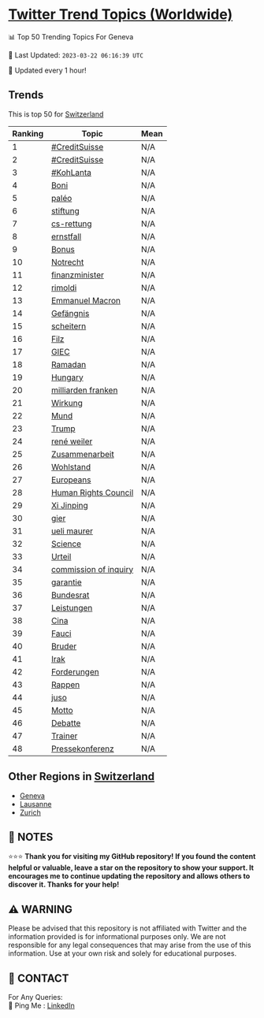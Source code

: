 [Twitter Trend Topics (Worldwide)](https://github.com/ErcinDedeoglu/Twitter-Trend-Topics)
==========


📊 Top 50 Trending Topics For Geneva

📆 Last Updated: `2023-03-22 06:16:39 UTC`

🔧 Updated every 1 hour!


## Trends

This is top 50 for [Switzerland](</Switzerland>)

| Ranking | Topic | Mean |
| ------- | ------------ | ------------ |
| 1 | [#CreditSuisse](http://twitter.com/search?q=%23CreditSuisse) | N/A |
| 2 | [#CreditSuisse](http://twitter.com/search?q=%23CreditSuisse) | N/A |
| 3 | [#KohLanta](http://twitter.com/search?q=%23KohLanta) | N/A |
| 4 | [Boni](http://twitter.com/search?q=Boni) | N/A |
| 5 | [paléo](http://twitter.com/search?q=pal%c3%a9o) | N/A |
| 6 | [stiftung](http://twitter.com/search?q=stiftung) | N/A |
| 7 | [cs-rettung](http://twitter.com/search?q=cs-rettung) | N/A |
| 8 | [ernstfall](http://twitter.com/search?q=ernstfall) | N/A |
| 9 | [Bonus](http://twitter.com/search?q=Bonus) | N/A |
| 10 | [Notrecht](http://twitter.com/search?q=Notrecht) | N/A |
| 11 | [finanzminister](http://twitter.com/search?q=finanzminister) | N/A |
| 12 | [rimoldi](http://twitter.com/search?q=rimoldi) | N/A |
| 13 | [Emmanuel Macron](http://twitter.com/search?q=Emmanuel+Macron) | N/A |
| 14 | [Gefängnis](http://twitter.com/search?q=Gef%c3%a4ngnis) | N/A |
| 15 | [scheitern](http://twitter.com/search?q=scheitern) | N/A |
| 16 | [Filz](http://twitter.com/search?q=Filz) | N/A |
| 17 | [GIEC](http://twitter.com/search?q=GIEC) | N/A |
| 18 | [Ramadan](http://twitter.com/search?q=Ramadan) | N/A |
| 19 | [Hungary](http://twitter.com/search?q=Hungary) | N/A |
| 20 | [milliarden franken](http://twitter.com/search?q=milliarden+franken) | N/A |
| 21 | [Wirkung](http://twitter.com/search?q=Wirkung) | N/A |
| 22 | [Mund](http://twitter.com/search?q=Mund) | N/A |
| 23 | [Trump](http://twitter.com/search?q=Trump) | N/A |
| 24 | [rené weiler](http://twitter.com/search?q=ren%c3%a9+weiler) | N/A |
| 25 | [Zusammenarbeit](http://twitter.com/search?q=Zusammenarbeit) | N/A |
| 26 | [Wohlstand](http://twitter.com/search?q=Wohlstand) | N/A |
| 27 | [Europeans](http://twitter.com/search?q=Europeans) | N/A |
| 28 | [Human Rights Council](http://twitter.com/search?q=Human+Rights+Council) | N/A |
| 29 | [Xi Jinping](http://twitter.com/search?q=Xi+Jinping) | N/A |
| 30 | [gier](http://twitter.com/search?q=gier) | N/A |
| 31 | [ueli maurer](http://twitter.com/search?q=ueli+maurer) | N/A |
| 32 | [Science](http://twitter.com/search?q=Science) | N/A |
| 33 | [Urteil](http://twitter.com/search?q=Urteil) | N/A |
| 34 | [commission of inquiry](http://twitter.com/search?q=commission+of+inquiry) | N/A |
| 35 | [garantie](http://twitter.com/search?q=garantie) | N/A |
| 36 | [Bundesrat](http://twitter.com/search?q=Bundesrat) | N/A |
| 37 | [Leistungen](http://twitter.com/search?q=Leistungen) | N/A |
| 38 | [Cina](http://twitter.com/search?q=Cina) | N/A |
| 39 | [Fauci](http://twitter.com/search?q=Fauci) | N/A |
| 40 | [Bruder](http://twitter.com/search?q=Bruder) | N/A |
| 41 | [Irak](http://twitter.com/search?q=Irak) | N/A |
| 42 | [Forderungen](http://twitter.com/search?q=Forderungen) | N/A |
| 43 | [Rappen](http://twitter.com/search?q=Rappen) | N/A |
| 44 | [juso](http://twitter.com/search?q=juso) | N/A |
| 45 | [Motto](http://twitter.com/search?q=Motto) | N/A |
| 46 | [Debatte](http://twitter.com/search?q=Debatte) | N/A |
| 47 | [Trainer](http://twitter.com/search?q=Trainer) | N/A |
| 48 | [Pressekonferenz](http://twitter.com/search?q=Pressekonferenz) | N/A |



## Other Regions in [Switzerland](</Switzerland>)

* [Geneva](</Switzerland/Geneva.md>)
* [Lausanne](</Switzerland/Lausanne.md>)
* [Zurich](</Switzerland/Zurich.md>)



## 📝 NOTES

⭐⭐⭐ **Thank you for visiting my GitHub repository! If you found the content helpful or valuable, leave a star on the repository to show your support. It encourages me to continue updating the repository and allows others to discover it. Thanks for your help!**


## ⚠️ WARNING

Please be advised that this repository is not affiliated with Twitter and the information provided is for informational purposes only. We are not responsible for any legal consequences that may arise from the use of this information. Use at your own risk and solely for educational purposes.


## 📨 CONTACT

 For Any Queries:  
            🏓 Ping Me : [LinkedIn](https://www.linkedin.com/in/ercindedeoglu/)
